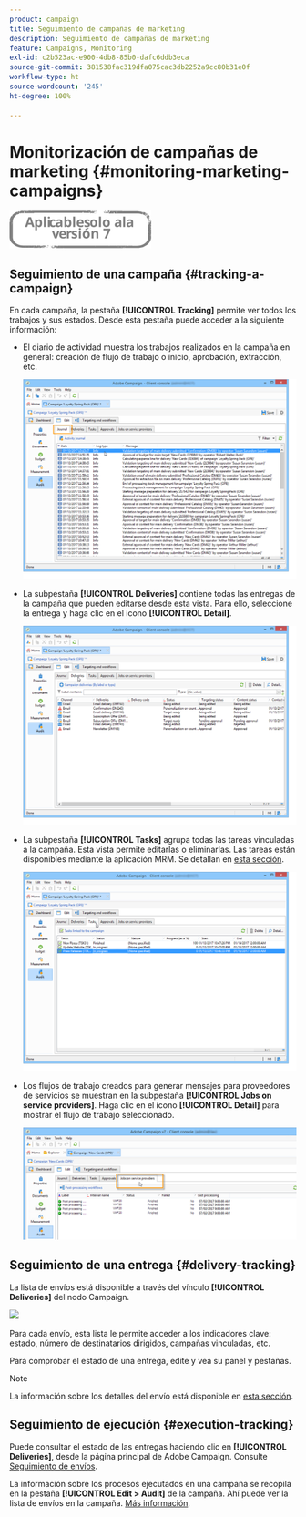 ```yaml
---
product: campaign
title: Seguimiento de campañas de marketing
description: Seguimiento de campañas de marketing
feature: Campaigns, Monitoring
exl-id: c2b523ac-e900-4db8-85b0-dafc6ddb3eca
source-git-commit: 381538fac319dfa075cac3db2252a9cc80b31e0f
workflow-type: ht
source-wordcount: '245'
ht-degree: 100%

---
```


# Monitorización de campañas de marketing {#monitoring-marketing-campaigns}

![](../../assets/v7-only.svg)

## Seguimiento de una campaña {#tracking-a-campaign}

En cada campaña, la pestaña **[!UICONTROL Tracking]** permite ver todos los trabajos y sus estados. Desde esta pestaña puede acceder a la siguiente información:

* El diario de actividad muestra los trabajos realizados en la campaña en general: creación de flujo de trabajo o inicio, aprobación, extracción, etc.

   ![](assets/s_ncs_user_op_edit_exe_tab_a.png)

* La subpestaña **[!UICONTROL Deliveries]** contiene todas las entregas de la campaña que pueden editarse desde esta vista. Para ello, seleccione la entrega y haga clic en el icono **[!UICONTROL Detail]**.

   ![](assets/s_ncs_user_op_edit_exe_tab_b.png)

* La subpestaña **[!UICONTROL Tasks]** agrupa todas las tareas vinculadas a la campaña. Esta vista permite editarlas o eliminarlas. Las tareas están disponibles mediante la aplicación MRM. Se detallan en [esta sección](../../mrm/using/creating-and-managing-tasks.md).

   ![](assets/s_ncs_user_op_edit_exe_tab_e.png)

* Los flujos de trabajo creados para generar mensajes para proveedores de servicios se muestran en la subpestaña **[!UICONTROL Jobs on service providers]**. Haga clic en el icono **[!UICONTROL Detail]** para mostrar el flujo de trabajo seleccionado.

   ![](assets/s_ncs_user_op_edit_exe_tab_d.png)

## Seguimiento de una entrega {#delivery-tracking}

La lista de envíos está disponible a través del vínculo **[!UICONTROL Deliveries]** del nodo Campaign.

![](assets/s_ncs_user_op_del_state_from_homepage.png)

Para cada envío, esta lista le permite acceder a los indicadores clave: estado, número de destinatarios dirigidos, campañas vinculadas, etc.

Para comprobar el estado de una entrega, edite y vea su panel y pestañas.

>[!NOTE]
>
>La información sobre los detalles del envío está disponible en [esta sección](../../delivery/using/about-message-tracking.md).

## Seguimiento de ejecución {#execution-tracking}

Puede consultar el estado de las entregas haciendo clic en **[!UICONTROL Deliveries]**, desde la página principal de Adobe Campaign. Consulte [Seguimiento de envíos](#delivery-tracking).

La información sobre los procesos ejecutados en una campaña se recopila en la pestaña **[!UICONTROL Edit > Audit]** de la campaña. Ahí puede ver la lista de envíos en la campaña. [Más información](#tracking-a-campaign).
